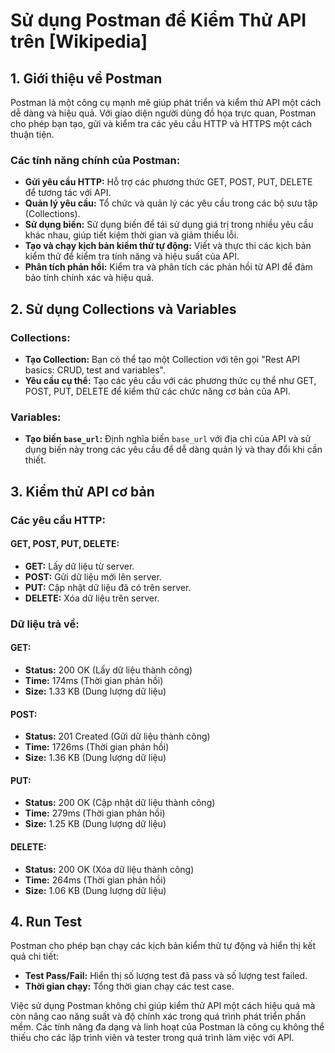# Sử dụng Postman để Kiểm Thử API trên [Wikipedia]

## 1. Giới thiệu về Postman

Postman là một công cụ mạnh mẽ giúp phát triển và kiểm thử API một cách dễ dàng và hiệu quả. Với giao diện người dùng đồ họa trực quan, Postman cho phép bạn tạo, gửi và kiểm tra các yêu cầu HTTP và HTTPS một cách thuận tiện.

### Các tính năng chính của Postman:

- **Gửi yêu cầu HTTP:** Hỗ trợ các phương thức GET, POST, PUT, DELETE để tương tác với API.
- **Quản lý yêu cầu:** Tổ chức và quản lý các yêu cầu trong các bộ sưu tập (Collections).
- **Sử dụng biến:** Sử dụng biến để tái sử dụng giá trị trong nhiều yêu cầu khác nhau, giúp tiết kiệm thời gian và giảm thiểu lỗi.
- **Tạo và chạy kịch bản kiểm thử tự động:** Viết và thực thi các kịch bản kiểm thử để kiểm tra tính năng và hiệu suất của API.
- **Phân tích phản hồi:** Kiểm tra và phân tích các phản hồi từ API để đảm bảo tính chính xác và hiệu quả.

## 2. Sử dụng Collections và Variables

### Collections:

- **Tạo Collection:** Bạn có thể tạo một Collection với tên gọi "Rest API basics: CRUD, test and variables".
- **Yêu cầu cụ thể:** Tạo các yêu cầu với các phương thức cụ thể như GET, POST, PUT, DELETE để kiểm thử các chức năng cơ bản của API.

### Variables:

- **Tạo biến `base_url`:** Định nghĩa biến `base_url` với địa chỉ của API và sử dụng biến này trong các yêu cầu để dễ dàng quản lý và thay đổi khi cần thiết.

## 3. Kiểm thử API cơ bản

### Các yêu cầu HTTP:

#### GET, POST, PUT, DELETE:

- **GET:** Lấy dữ liệu từ server.
- **POST:** Gửi dữ liệu mới lên server.
- **PUT:** Cập nhật dữ liệu đã có trên server.
- **DELETE:** Xóa dữ liệu trên server.

### Dữ liệu trả về:

#### GET:

- **Status:** 200 OK (Lấy dữ liệu thành công)
- **Time:** 174ms (Thời gian phản hồi)
- **Size:** 1.33 KB (Dung lượng dữ liệu)

#### POST:

- **Status:** 201 Created (Gửi dữ liệu thành công)
- **Time:** 1726ms (Thời gian phản hồi)
- **Size:** 1.36 KB (Dung lượng dữ liệu)

#### PUT:

- **Status:** 200 OK (Cập nhật dữ liệu thành công)
- **Time:** 279ms (Thời gian phản hồi)
- **Size:** 1.25 KB (Dung lượng dữ liệu)

#### DELETE:

- **Status:** 200 OK (Xóa dữ liệu thành công)
- **Time:** 264ms (Thời gian phản hồi)
- **Size:** 1.06 KB (Dung lượng dữ liệu)

## 4. Run Test

Postman cho phép bạn chạy các kịch bản kiểm thử tự động và hiển thị kết quả chi tiết:

- **Test Pass/Fail:** Hiển thị số lượng test đã pass và số lượng test failed.
- **Thời gian chạy:** Tổng thời gian chạy các test case.

Việc sử dụng Postman không chỉ giúp kiểm thử API một cách hiệu quả mà còn nâng cao năng suất và độ chính xác trong quá trình phát triển phần mềm. Các tính năng đa dạng và linh hoạt của Postman là công cụ không thể thiếu cho các lập trình viên và tester trong quá trình làm việc với API.
